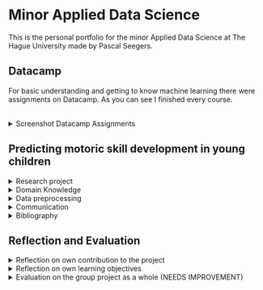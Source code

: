 # Minor Applied Data Science
This is the personal portfolio for the minor Applied Data Science at The Hague University made by Pascal Seegers.

## Datacamp
For basic understanding and getting to know machine learning there were assignments on Datacamp. As you can see I finished every course.
<br/><br/>
<details>
  <summary>Screenshot Datacamp Assignments</summary>
  <br/><br/>
  
<figure style="text-align: center">
<div style="text-align: center">
<!-- ![Datacamp assignments Pascal Seegers](/images/Datacamp_Screenshot.png) -->
<img src="/images/Datacamp_Screenshot.png" alt="Datacamp assignments Pascal Seegers" width="500">
<br/><br/>
<figcaption><i><small>Fig. 1: Datacamp assignments Pascal Seegers</small></i></figcaption>
</div>
</figure>
  
</details>
  
## Predicting motoric skill development in young children




<details>

  <summary>
    Research project
  </summary>

  <h3>Problem definition</h3>
  Our research project is a following study of the study "The Athletic Skills Track: Age- and gender -related normative values of a motor skills test for 4- to 12-year-old children" which was conducted by Hoeboer. Our problem owner Pim Koolwijk is studying which biological or socio-demographic variables might have an impact on bad gross motor skills. So our goal was it to find patterns in children with bad gross motor skills to eliminate these patterns or try to find spots for valuable variables for improvement which can be done by the government. Therefore our goal was to find similarities in children with bad motor skills as well as trying to predict with those similarities if a child will be lacking in motor skill development in the future in other words one year later. As this field of study is new there are only similar research projects which among each other use different model approaches. Thus one of our goals is to find the best prediction model for our study. 
    <div>
        *children lack in physical abilities if they won't develop gross motoric skills. Children with good gross motoric skills have a more active lifestyle in their adulthood.
    </div>
<div>
    <h3>Research Question:</h3>
    <div align="center"><h4>
        <i>“How can data science be used to predict whether a child has a chance of developing a lack 
            in motor skills a year later?”</i></h4>
    </div>
    <h4>Subquestions:</h4>
    <div >
        <ul style="text-align: center; list-style-position: inside">
            <h5>
            <li>Which biological and socio-demographic variables have an influence on the motoric skills development by children?</li>
            <br>
            <li>Which model has the lowest false negative rate? </li>
            <br>
<li>Which characteristics have the children with a lack motoric skills in common?  </li>
            </h5>       
</ul>
    </div>
</div>



<h3>Evaluation</h3>

During the research for our project we found out that the perceived motor competence isn't a good indicator as young children (below the age 8) aren't good in their self-perception (SOURCE). As other studies recommend and one of our results was that parental questionaire data might have a big impact on the motor skill development. Although these questionaires have to be handled with care as other studies say (SOURCE). That is why there might be other factors e.g. sport participation in sport clubs, which sports maybe have the biggest impact on the gross motor skill development. Another possible solution might be simplifying the motor skill quotient. 
<ul>
  <li>direction future work</li>
</ul>

<h3>Conclusions</h3>


NEEDS TO BE WRITTEN 
<ul>
  <li>discuss results</li>
  <ul>
    <li>show examples</li>
  </ul>
  <li>test outcomes (statistical significance)</li>
</ul>

<h3>Planning</h3>
In our project we decided to use an agile method for developing namely Scrum. But we changed it a bit so that we've got a project leader, a notes taker, developers and non-developers. The chart of done tasks can be seen Figure ?. (FIGURE ZAHL EINFÜGEN) 
<br/><br/>
<details>
<summary>Scrum chart board</summary>
  <br/>
  
  <figure style="text-align: center">
    <img src="/images/Scrum_Charts.png" alt="Scrum board chart" width="500">
    <br/>
    <figcaption><i><small>Fig. 2: Scrum board completed tasks</small></i></figcaption>
  </figure>
</details>
<ul>

  <li>Notes?</li>
</ul>
<hr>
</details>


<details>
  <summary>
    Domain Knowledge
  </summary>

<h3>Subject Field (UNFINISHED)</h3>

  <br/>
Motor skills in general are used in every day life and we practice those skills everyday by walking, bicycling, drawing or writing. But we differ motor skills into two major motor skills. First there is the fine motor skills which include skills like drawing, writing etc. so hand-eye coordination in general. Second there is the gross motor skills on which this study focuses. These include for example walking, running, jumping or bicycling. That's why motor skills are important for survival. 

Motor skills development begins right after birth (see verywellfamily.com) and is a never ending learning process (see study where it says staged process). These skills improve in school age and going to school helps improving them. Research has shown that motor skills have a greater impact than originally known. Motor skills have a great impact on their adolescent and adulthood as children with good motor skills tend to live a healthier life with a lower weight(SOURCE), lower risk of illnesses and overall have a better self-perception. Another important point is that they enjoy sports more. One major problem which research has shown is that children with good motor skills tend to improve their motor skills faster at some point than children with bad motor skills. The rift between children with bad motor skills and children with good motor skills broadens during the growing up. 

Our study takes self-perception into account but research shows that the self-perception isn't accurate until the age of eight. 

Another research states that not only the exercising part is important but also e.g. sleeping time. Thus there aren't only variables we can see directly in physical education or in exercising but also variables teachers/researchers can't see but have to ask the parents. 

<h3>Literature Research</h3>

  <br/>
<ul>
  <li>relevant research</li>
  <li>References & Bibliography</li>
</ul>

<h3>Terminology</h3>
  <br>

**Fine-motor skills**: hand-eye coordination e.g. drawing <br>
**Gross-Motor skills**: large muscle group coordination e.g. walking, running, jumping

**AST-1**: Athletic Skill Test 1, Test from the research Hoeboer <br>
**AST-2**: Athletic Skill Test 2, Test from the research Hoeboer

**MQ-Score**: Motor Quotient score calculated by: 
(percentile / AST-Time) *100 

**MQ-category**: classification of childs motor skill with the MQ-score
<hr>
</details>  




<details>
  <summary>
      Data preprocessing
        
  </summary>

<h3>Data exploration</h3>
  <br/>

First of all the used/inspected datasets are t0 data, school postcodes from Rotterdam, Den Haag and Groningen, parental questionaire data, t1 data which is separated in data from The Hague University of Applied Sciences and Eindhoven and cbs data for gender and age, for migration background, income and core numbers. 

<h4>Data loading</h4>
The t0 data is a csv file which has been loaded in form of a pandas dataframe with the function "read_csv" for the t0 data the separator has to be specified as a ; has been used as the separator. The same applies to the cbs data, postcode data and t1 data. Only the questionaires are an excel file which has been loaded with the pandas function "read_excel". After running the insights function it clearly showed that the dataframes have been loaded correctly. 

<h4>Visualizations</h4>
For a first understanding of the t0 data there were different ways to properly understand the data. The first step is to visualize the data. Which has been done in form of scatter plots as well as histograms, as t-SNEs and zipcode related plots. It was clearly visible in the scatter plots that there are outliers as you can see in fig (FIGURE EINFÜGEN). In these scatter plots no correlation between features has been found. 

[The visualization notebooks can be found here.](Notebooks/Visualizations)



<h4>Insights</h4>
Another step to understand the t0 data was to print all summaries in the notebook. The pandas functions info(), head(), shape, size, describe() and the sum of nan values for columns have been used. The info function shows clearly that there are columns which have holes or how big these holes are and also that some columns which should be numbers are objects. In further research it has been found out that the perceived motor competence scores are objects instead of numeric values. This is because these columns also contain strings that might be because of errors in testing. E.g. in the column "1. Rennen" there was a "x" in one row which might be because this child doesn't want to answer this question. There is another example the columns "Opmerkingen", "Opmerkingen.1" and "Unnamed: 33" can be dropped as they have more than 1000 empty rows. With the describe function it has been found that a few columns don't have that much variety e.g. the column "IC" has a min of 1 and a max of 1 which is understandable as this feature only states the consent on data acquiration (NOT A GOOD SENTENCE). [The Insights can be found here LINK TO CLEANING DATA]


[The Insights can be found here. LINK TO CLEANING DATA](Notebooks)


|  Dataframe |  Size |  Shape |
|---|---|---|
|  t0 |  1708 rows, 34 columns |  58072 |
|  parental questionaires |  1102 rows, 92 columns |  101384 |
|  t1 THUAS |  733 rows, 36 columns |  26388 |
|  t1 Eindhoven |  2649 rows, 51 columns |  135099 |
|  CBS core numbers |  17341 rows, 118 columns |  2046238 |
|  CBS gender age |  513576 rows, 7 columns |  3595032 |
|  CBS income |  25032 rows, 22 columns |  55074 |
|  CBS migration background |  512576 rows, 7 columns |  3595032 |

<ul>
  <li>examine data</li>
  <li>visualize data</li>
  <ul>
    <li>scatter plots</li>
    <li>missingno plots</li>
    <figure style="text-align: center">
      <img src="/images/Visualizations/T0_data_msno.pdf" alt="Missing values in raw dataset" width="500">
      <br/><br/>
    <figcaption><i><small>Fig. 2: Missingno plot of raw T0 data</small></i></figcaption>
  </figure>
    <li>histogram plots</li>
    <li>t-SNE</li>
    
  </ul>
  <li>distributions</li>
  
  <li>outliers</li>
  <ul>
    <li>missingno</li>  
  </ul>
  
  <li>correlation</li>
  <ul>
    <li>hypothesis</li>
  </ul>
</ul>

<h3>Data preparation & cleaning </h3>


[The data preprocessing notebook can be found here. ADD LINK](Notebooks)

The dataframes are from now on mentioned as their dataframe name.



<h4>Cleaning</h4>
  <br/>
One part of data preparation is the data cleaning where outliers are removed and categorical data gets encoded. 

As the visualizations and the insights showed us t0 has a few outliers which have to be removed. E.g. one outlier is a child with a BMI of 7113 which isn't possible as a human. Therefore the two approaches mean and standard deviation method and the iqr method are compared. 

But the IQR method isn't appropriate for this study as there are features with a low variance and thus the IQR method removes valuable children (SHOW IQR OUTPUT) with a bad motor skill. That happens because the lower quartile has too high values. The IQR method wasn't pursued after discovering this. 



| Dataframe  |  Shape |  Size |
|---|---|---|
|  t0 | 1271 rows, 32 columns  |  40672 |
|  t0 after outlier removal and imputation |  1697 rows, 32 columns |  54304 |
|  t0 with postcodes after imputation |  1271 rows, 34 columns |  43214 |


For encoding of the categorical features the LabelEncoder has been used. 

<h4>Feature selection</h4>
  <br/>
Features with a no variance have been dropped as they won't have an impact on the model and would lead to overfitting. In this study two different approaches were done one was done with a RandomForestClassififer and the other one was done by using the function SelectKBest from Sklearn.feature_selection. I did the SelectKBest version with $chi^2$ and selected the 5 best features. 


<h4>Merging</h4>
  <br/>
In t0 and t1/t1 eindhoven there were no MQ score, MQ category and BMI category. These columns must be calculated and added to their dataframe. It has been done by the formula (REFERENCE TO DOMAIN KNOWLEDGE). 

For geographical insights the school postcode numbers and postcode letters from postcodes dh rot and postcodes gro have been added to t0. Not to t1 as t1 is only used for prediction. 

There was also an approach to add the questionaire data to t0 but after dropping all nan values the dataframe had only 37 rows which is too few for machine learning. t0 and questionaire data combined had too many holes therefore this approach has been stopped and dropped. 

Another approach was to merge cbs data into t0 on the zipcodes. The problem is cbs data is very complex and the zipcodes in t0 have a one-to-one relationship while the zipcodes in cbs have a one-to-many relationship. For merging a dictionary containing a zipcode as a key and their dataframe as their value has been created. But there wasn't a solution to flatten these dataframes into a one-to-one relationship. It could have been done by hand but there wasn't enough time for this approach. So this approach has been dropped. 

In the end there are 11 different dataframes:
<ul>
<li>t0</li>
<li>t0 outlier removed by mean and using mean imputation</li>
<li>t0 outlier removed by mean and using median imputation</li>
<li>t0 outlier removed by mean and using knn imputation</li>
<li>t0 mean imputed</li>
<li>t0 median imputed</li>
<li>t0 knn imputed</li>
<li>t0 with zipcodes  after dropna</li>
<li>t0 with zipcodes with mean imputation</li>
<li>t0 with zipcodes with median imputation</li>
<li>t0 with zipcodes with knn imputation</li>
</ul>

After merging the NaN values had to be dropped because models can't calculate with a NaN value. That led t0 to 1271 rows and 32 columns. 


<h4>Imputation</h4>
  <br/>
The missing values in the dataframes have been treated with different approaches. First of all if a feature has less than 80% data the feature has been dropped as the imputation methods might create "big" patterns in the dataframes which has to be avoided to answer the research question adequate and to be valid. 

One approach is the imputation using the mean of the features, another one is using the median of the features and the last one is done via the kNNImputer from sklearn.impute. 


For overfitting prevention there are also two different "tasks". The first one is a binary classification problem (ADD MQ BINARY TO MERGING) and the second one is a multilabel classification problem this has been done by converting the multiclass column MQ category into a multilabel column using the LabelBinarizer from Sklearn.preprocessing. 


<h3>Data explanation</h3>
  <br/>
In the data preparation part it has been discovered that the data is not perfect for machine learning as there is not much variety in it as well as too much veracity in a few dataframes e.g. questionaire data. The questionaire data also has not much volume as this dataframe ends up after merging with t0 and dropping nan values with 37 rows. 

<h3>Data visualization (exploratory)</h3>
  <br/>
To find some similarities in the t0 dataset a t-SNE has been plotted. 

[Here are the plots with different t-SNE parameters.](/Notebooks/Visualizations/t-SNE_visualizations.ipynb) 
After viewing them it has been discovered that there is no real cluster in the t-SNE therefore no pattern has been discovered. 
<hr>
</details>



<details>
  <summary>
    Communication
  </summary> 

<h3>Presentations</h3>
I participated in a few presentations and prepared the presentations with the other group members. I presented the second external presentation as well as the internal presentation 5 and the learning lab. 

<h3>Writing paper</h3>
We decided as a group that everybody works on the paper and therefore I wrote together with Joost van Viegen the result part as well as the conclusion and together as a group we wrote the abstract. Everybody (myself included) reread the paper and corrected it. 
<hr>
</details> 


<details>
  <summary>
    Bibliography
  </summary>
  <ul>
<li>Robinson LE, Stodden DF, Barnett LM, Lopes VP, Logan SW, Rodrigues LP, D'Hondt E. Motor Competence and its Effect on Positive Developmental Trajectories of Health. Sports Med. 2015 Sep;45(9):1273-1284. doi: 10.1007/s40279-015-0351-6. PMID: 26201678.</li>
<li>Monika Haga, Physical Fitness in Children With High Motor Competence Is Different From That in Children With Low Motor Competence, Physical Therapy, Volume 89, Issue 10, 1 October 2009, Pages 1089–1097, https://doi.org/10.2522/ptj.20090052</li>
<li>Khodaverdi, Z., Bahram, A., Khalaji, H., & Kazemnejad, A. (2013). Motor Skill Competence and Perceived Motor Competence: Which Best Predicts Physical Activity among Girls?. Iranian journal of public health, 42(10), 1145–1150.</li>
<li>Morano, M., Bortoli, L., Ruiz, M. C., Campanozzi, A., & Robazza, C. (2020). Actual and perceived motor competence: Are children accurate in their perceptions?. PloS one, 15(5), e0233190. https://doi.org/10.1371/journal.pone.0233190</li>
<li>Hoeboer, J., Ongena, G., Krijger-Hombergen, M., Stolk, E., Savelsbergh, G., & de Vries, S. I. (2018). The Athletic Skills Track: Age- and gender-related normative values of a motor skills test for 4- to 12-year-old children. Journal of science and medicine in sport, 21(9), 975–979.</li>
<li>Luft, A.R., Buitrago, M.M. Stages of motor skill learning. Mol Neurobiol 32, 205–216 (2005). https://doi.org/10.1385/MN:32:3:205</li>
<li>Jan P. Piek, Grant B. Baynam, Nicholas C. Barrett,
The relationship between fine and gross motor ability, self-perceptions and self-worth in children and adolescents,
Human Movement Science, Volume 25, Issue 1, 2006, Pages 65-75, ISSN 0167-9457, https://doi.org/10.1016/j.humov.2005.10.011</li>
<li>Ilse Gentier, Eva D’Hondt, Sarah Shultz, Benedicte Deforche, Mireille Augustijn, Sofie Hoorne, Katja Verlaecke, Ilse De Bourdeaudhuij, Matthieu Lenoir,
Fine and gross motor skills differ between healthy-weight and obese children, Research in Developmental Disabilities, Volume 34, Issue 11, 2013, Pages 4043-4051, ISSN 0891-4222, https://doi.org/10.1016/j.ridd.2013.08.040</li>
<li>Aurlien Gron. 2017. Hands-On Machine Learning with Scikit-Learn and TensorFlow: Concepts, Tools, and Techniques to Build Intelligent Systems (1st. ed.). O'Reilly Media, Inc.</li>




<li>Alles over Sport. (n.d.). Start (V)aardig. Allesoversport.nl., from https://www.allesoversport.nl/startvaardig/ </li>
<li>https://www.verywellfamily.com/what-are-motor-skills-3107058</li>
</ul>
</details>

## Reflection and Evaluation

<details>
  <summary>Reflection on own contribution to the project</summary>
  <br/>
In our group project we didn't have any specific roles. But we decided to do a stand up every weekday in the morning. In these meetings my role was to take notes on our tasks, goals, etc and also to inform the members which couldn't attend the meetings. Therefore we all knew what our goals were and knew where what our progress is at that moment. I learned to communicate more clearly and describe goals, tasks and so on more clearly. 
One major problem was our t0 dataset. The first data preparation team tried to merge every data in one single file. So in one datafile there should be t0 data, questionaire data from the parents and cbs data. As nobody tested the dataset or took a deeper look into it we worked with this dataset for one to two months. After this time I discovered that there was information missing and also not consistent information. During merging cbs data with our t0 data there was data from the cbs data dropped. That happened because cbs data is more complex. We tried to merge the cbs data on the zipcodes but the zipcodes in our t0 dataset has a one-to-one relationship while the zipcodes in the cbs data has a one-to-many relationship. After I discovered that I tried to go back to the beginning so to data preparation but there wasn't much time left so I decided to drop the cbs data and focus on other things and take a look into it if we still have time. Since then I learned to test more and more and not assume that everything works perfectly. 

Another role for me was after we discovered that our dataset was corrupted during cleaning to take a look into the cleaning again. As well as get a very good overview on the data in general. My task was to prepare the data therefore I tried to make a few different versions with different outlier handling and imputation methods. Our goal was to make a working prototype for our problem owner which can be used in the future. Therefore I tried to cover every single case for t0 data as well as t1 data. (Mehr informationen nötig).
As we discovered the mistakes in our dataset very late (begin/middle of december) I needed time. Because of my thinking "What if" the cleaning took too long and I tried to pursue a too perfectionist approach as I tried to make one single pipeline for t0 and t1 data which wasn't really possible as there were a few different columns in the t1 data. The data preparation was finished after two weeks because of many errors in the dataset as well as my perfectionism. But this time was precious and at that point we lost too much time with our preparation as we had to hand in our project three to four weeks later. However during this I learned that I should follow a simpler strategy (which I did after one week) and also to not pursue perfectionism but a working example. 
<hr>
</details>

<details>
  <summary>Reflection on own learning objectives</summary>
  <br/>
  In this study I wanted to get to know to machine learning and learn the basics in machine learning. As well as see if this might be a direction of work for me in the future. In the beginning there was very much information and an information overload for me which made it hard for me to understand how machine learning works. That's why I choose to read the book "Hands-on Machine Learning with Scikit-Learn, Keras, and Tensorflow: Concepts, Tools, and Techniques to Build Intelligent Systems". At the beginning it didn't help much as there was still a information overload. But after trying some things in our group project I understood more and more. Adding to this I asked a friend of mine who already worked with machine learning which helped a lot. The outcome of this all was that I understood machine learning more and more which lead to an ever changing project code and approach. In the end it all clicked and makes sense. I understand the basics of machine learning now when to do which steps and why doing these steps is important. The information overload was very hard for me in the beginning but as I absorbed more and more information through different sources I learned to use these sources and how to use these sources. 

Another learning objective for me was the project planning. As I never had an interdisciplinary study/course with people not from programming in general I never knew how to work in a "work environment" and how to explain functions to not developers. Therefore one of my tasks was to explain functions or developing in general more clearly to not developers. I did this and asked the person afterwards what they think I meant. Also what they think the outcome will look like and compared this to my thoughts/results from these questions. If they aligned I could assume that they understood what I meant. Sometimes the developers understood my points but the non developers didn't and they looked confused after my explanations. After this I noticed that my thoughts are very specific and that it was hard to explain things easy and short. That's how I learned to express myself more precise and simpler. As well as trying to understand the thinking process of other non developers more. I learned also that I sometimes assume things which shouldn't be assumed and that I needed to ask myself and the other members more questions. 
<hr>
</details>

<details>
  <summary>Evaluation on the group project as a whole (NEEDS IMPROVEMENT)</summary>
  <br/>
  The group in general was a good group although we weren't all developers. That led to the fact that we sometimes got stuck. One problem was that we had to explain in detail what our steps were and what some code snippet does. Another point is that non-developers tried to do very hard tasks e.g. data preparation which led to a "wrong" dataset as this wasn't tested neither by other group members nor by me. So after we discovered that there were mistakes we had to begin at the start again. Now I know that I should test more and that cross-testing is mandatory for hard tasks. Also that clear and precise communication is the key to a good group project. (not finished)

All in all was it a good group project as we had a good problem management and discussed many things in our group. When somebody had a problem we asked each other if somebody has a solution or could help and pair program. Therefore we could solve almost all problems and if it took too much time we did it separately and tried to absorb as much information as possible. In the end somebody always had a solution for our problem. 
During this I learned that pair programming sometimes leads to good solutions and aren't a time waste as I always thought. Also I learned that the easiest way in my mind isn't always the easiest way. Some times I thought too difficult (Ist das ein Satz?)
And I also learned that my thinking is way to me focused as I sometimes assumed other people understand developing very well because it is "easier" for me. Which led me to be a calmer person as well as managing with other opinions better. I improved in the sense that I don't take many things for granted and that a interdisciplinary group opens my mind more as I notice that people from other studies give arguments I never thought of but are after they said it very strong arguments which make sense and help me understand problems/topics more.
</details>


    

